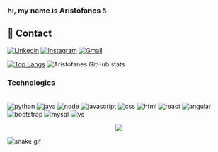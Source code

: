 ### hi, my name is Aristófanes 🖔

## 📱 Contact

[![Linkedin](https://img.shields.io/badge/LinkedIn-0077B5?style=for-the-badge&logo=linkedin&logoColor=white)](https://www.linkedin.com/in/aristofanes-lira-36072714a/)
[![Instagram](https://img.shields.io/badge/Instagram-E4405F?style=for-the-badge&logo=instagram&logoColor=white)](https://instagram.com/aristofaneslira)
[![Gmail](https://img.shields.io/badge/Gmail-D14836?style=for-the-badge&logo=gmail&logoColor=white)](mailto:aristofanes.lira@gmail.com)

[![Top Langs](https://github-readme-stats.vercel.app/api/top-langs/?username=aristofaneslira&compact=true)](https://github.com/aristofaneslira/github-readme-stats)
![Aristófanes GitHub stats](https://github-readme-stats.vercel.app/api?username=aristofaneslira&show_icons=true&theme=dark)


### Technologies

<div style="display: inline_block"><br/>
  <img align="center" alt="python" src="https://img.shields.io/badge/Python-3776AB?style=for-the-badge&logo=python&logoColor=white" />
  <img align="center" alt="java" src="https://img.shields.io/badge/Java-ED8B00?style=for-the-badge&logo=openjdk&logoColor=white" />
  <img align="center" alt="node" src="https://img.shields.io/badge/Node.js-43853D?style=for-the-badge&logo=node.js&logoColor=white" />
  <img align="center" alt="javascript" src="https://img.shields.io/badge/JavaScript-F7DF1E?style=for-the-badge&logo=javascript&logoColor=black" />
  <img align="center" alt="css" src="https://img.shields.io/badge/CSS-239120?&style=for-the-badge&logo=css3&logoColor=white" />
  <img align="center" alt="html" src="https://img.shields.io/badge/HTML-239120?style=for-the-badge&logo=html5&logoColor=white" />
  <img align="center" alt="react" src="https://img.shields.io/badge/React-20232A?style=for-the-badge&logo=react&logoColor=61DAFB" />
  <img align="center" alt="angular" src="https://img.shields.io/badge/Angular-DD0031?style=for-the-badge&logo=angular&logoColor=white" />
  <img align="center" alt="bootstrap" src="https://img.shields.io/badge/Bootstrap-563D7C?style=for-the-badge&logo=bootstrap&logoColor=white" />
  <img align="center" alt="mysql" src="https://img.shields.io/badge/MySQL-00000F?style=for-the-badge&logo=mysql&logoColor=white" />
  <img align="center" alt="vs" src="https://img.shields.io/badge/Visual_Studio-5C2D91?style=for-the-badge&logo=visual%20studio&logoColor=white" />
</div>  

<p align="center">   <img alingn="center" src="https://profile-counter.glitch.me/aristofaneslira/count.svg" /></p>


![snake gif](https://github.com/aristofaneslira/aristofaneslira/blob/output/github-contribution-grid-snake.svg)
